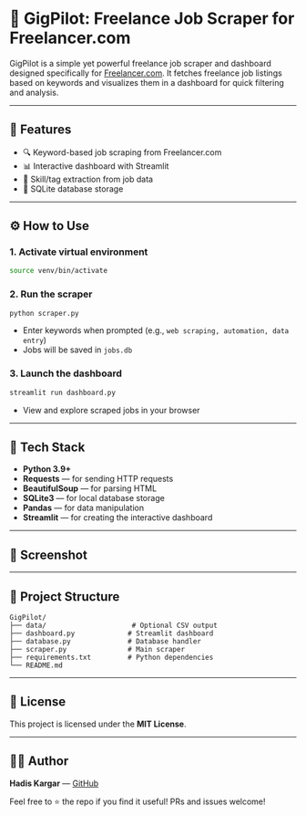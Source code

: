 # 🧠 GigPilot: Freelance Job Scraper for Freelancer.com

&#x20;&#x20;

GigPilot is a simple yet powerful freelance job scraper and dashboard designed specifically for [Freelancer.com](https://www.freelancer.com/). It fetches freelance job listings based on keywords and visualizes them in a dashboard for quick filtering and analysis.

---

## 🚀 Features

- 🔍 Keyword-based job scraping from Freelancer.com
- 📊 Interactive dashboard with Streamlit
- 🧠 Skill/tag extraction from job data
- 📁 SQLite database storage

---

## ⚙️ How to Use

### 1. Activate virtual environment

```bash
source venv/bin/activate
```

### 2. Run the scraper

```bash
python scraper.py
```

- Enter keywords when prompted (e.g., `web scraping, automation, data entry`)
- Jobs will be saved in `jobs.db`

### 3. Launch the dashboard

```bash
streamlit run dashboard.py
```

- View and explore scraped jobs in your browser

---

## 🧰 Tech Stack

- **Python 3.9+**
- **Requests** — for sending HTTP requests
- **BeautifulSoup** — for parsing HTML
- **SQLite3** — for local database storage
- **Pandas** — for data manipulation
- **Streamlit** — for creating the interactive dashboard

---

## 📸 Screenshot



---

## 📂 Project Structure

```
GigPilot/
├── data/                     # Optional CSV output
├── dashboard.py             # Streamlit dashboard
├── database.py              # Database handler
├── scraper.py               # Main scraper
├── requirements.txt         # Python dependencies
└── README.md
```

---

## 📄 License

This project is licensed under the **MIT License**.

---

## 🤛‍♂️ Author

**Hadis Kargar** — [GitHub](https://github.com/hadiiskaargar)

Feel free to ⭐️ the repo if you find it useful! PRs and issues welcome!

